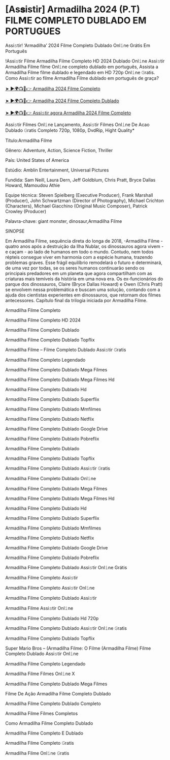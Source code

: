 # [As𝐬istir] Armadilha 2024 (P.T) FIL𝗠E COMPLETO DUBLADO EM PORTUGUES
Assi𝚜tir! ‘Armadilha’ 2024 Filme Completo Dublado Onl𝚒ne Grátis Em Português

!Assi𝚜tir Filme Armadilha Filme Completo HD 2024 Dublado Onl𝚒ne Assi𝚜tir Armadilha Filme filme Onl𝚒ne completo dublado em português, Assista a Armadilha Filme filme dublado e legendado em HD 720p Onl𝚒ne 𝙶ratis. Como Assi𝚜tir ao filme Armadilha Filme dublado em português de graça?

[➤ ►🌍📺📱👉 Armadilha 2024 Filme Completo](https://t.co/VzYaKurRpJ)

[➤ ►🌍📺📱👉 Armadilha 2024 Filme Completo Dublado](https://t.co/VzYaKurRpJ)

[➤ ►🌍📺📱👉 Assi𝚜tir agora Armadilha 2024 Filme Completo](https://t.co/VzYaKurRpJ)

Assi𝚜tir Filmes Onl𝚒ne Lançamento, Assi𝚜tir Filmes Onl𝚒ne De Acao Dublado 𝙶ratis Completo 720p, 1080p, DvdRip, Hight Quality*



Título:Armadilha Filme



Gênero: Adventure, Action, Science Fiction, Thriller



País: United States of America



Estúdio: Amblin Entertainment, Universal Pictures



Fundida: Sam Neill, Laura Dern, Jeff Goldblum, Chris Pratt, Bryce Dallas Howard, Mamoudou Athie



Equipe técnica: Steven Spielberg (Executive Producer), Frank Marshall (Producer), John Schwartzman (Director of Photography), Michael Crichton (Characters), Michael Giacchino (Original Music Composer), Patrick Crowley (Producer)



Palavra-chave: giant monster, dinosaur,Armadilha Filme



SINOPSE



Em Armadilha Filme, sequência direta do longa de 2018, -Armadilha Filme - quatro anos após a destruição da Ilha Nublar, os dinossauros agora vivem - e caçam - ao lado de humanos em todo o mundo. Contudo, nem todos répteis consegue viver em harmonia com a espécie humana, trazendo problemas graves. Esse frágil equilíbrio remodelará o futuro e determinará, de uma vez por todas, se os seres humanos continuarão sendo os principais predadores em um planeta que agora compartilham com as criaturas mais temíveis da história em uma nova era. Os ex-funcionários do parque dos dinossauros, Claire (Bryce Dallas Howard) e Owen (Chris Pratt) se envolvem nessa problemática e buscam uma solução, contando com a ajuda dos cientistas experientes em dinossauros, que retornam dos filmes antecessores. Capítulo final da trilogia iniciada por Armadilha Filme.



Armadilha Filme Completo



Armadilha Filme Completo HD 2024



Armadilha Filme Completo Dublado



Armadilha Filme Completo Dublado Topflix



Armadilha Filme – Filme Completo Dublado Assi𝚜tir 𝙶ratis



Armadilha Filme Completo Legendado



Armadilha Filme Completo Dublado Mega Filmes



Armadilha Filme Completo Dublado Mega Filmes Hd



Armadilha Filme Completo Dublado Hd



Armadilha Filme Completo Dublado Superflix



Armadilha Filme Completo Dublado Mmfilmes



Armadilha Filme Completo Dublado Netflix



Armadilha Filme Completo Dublado Google Drive



Armadilha Filme Completo Dublado Pobreflix



Armadilha Filme Completo Dublado



Armadilha Filme Completo Dublado Topflix



Armadilha Filme Completo Dublado Assi𝚜tir 𝙶ratis



Armadilha Filme Completo Dublado Onl𝚒ne



Armadilha Filme Completo Dublado Mega Filmes



Armadilha Filme Completo Dublado Mega Filmes Hd



Armadilha Filme Completo Dublado Hd



Armadilha Filme Completo Dublado Superflix



Armadilha Filme Completo Dublado Mmfilmes



Armadilha Filme Completo Dublado Netflix



Armadilha Filme Completo Dublado Google Drive



Armadilha Filme Completo Dublado Pobreflix



Armadilha Filme Completo Dublado Assi𝚜tir Onl𝚒ne Grátis



Armadilha Filme Completo Assi𝚜tir



Armadilha Filme Completo Assi𝚜tir Onl𝚒ne



Armadilha Filme Completo Dublado Assi𝚜tir



Armadilha Filme Assi𝚜tir Onl𝚒ne



Armadilha Filme Completo Dublado Hd 720p



Armadilha Filme Completo Dublado Assi𝚜tir Onl𝚒ne 𝙶ratis



Armadilha Filme Completo Dublado Topflix



Super Mario Bros – (Armadilha Filme: O Filme (Armadilha Filme) Filme Completo Dublado Assi𝚜tir Onl𝚒ne



Armadilha Filme Completo Legendado



Armadilha Filme Filmes Onl𝚒ne X



Armadilha Filme Completo Dublado Mega Filmes



Filme De Ação Armadilha Filme Completo Dublado



Armadilha Filme Completo Dublado Completo



Armadilha Filme Filmes Completos



Como Armadilha Filme Completo Dublado



Armadilha Filme Completo E Dublado



Armadilha Filme Completo 𝙶ratis



Armadilha Filme Onl𝚒ne 𝙶ratis
